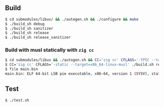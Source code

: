 
## Build

```sh
$ cd submodules/libuv/ && ./autogen.sh && ./configure && make
$ ./build_sh debug
$ ./build_sh sanitizer
$ ./build_sh release
$ ./build_sh release_sanitizer
```

### Build with musl statically with `zig cc`

```sh
$ cd submodules/libuv && ./autogen.sh && CC='zig cc' CFLAGS='-fPIC --target=x86_64-linux-musl' ./configure && make
$ CC='zig cc' CFLAGS='-static --target=x86_64-linux-musl' ./build.sh release
$ file main.bin
main.bin: ELF 64-bit LSB pie executable, x86-64, version 1 (SYSV), static-pie linked, with debug_info, not stripped
```

## Test

```sh
$ ./test.sh
```
